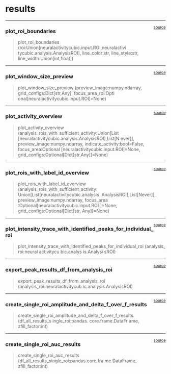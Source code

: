 # results


<!-- WARNING: THIS FILE WAS AUTOGENERATED! DO NOT EDIT! -->

------------------------------------------------------------------------

<a
href="https://github.com/ddoll/NeuralActivityCubic/blob/main/neuralactivitycubic/results.py#L27"
target="_blank" style="float:right; font-size:smaller">source</a>

### plot_roi_boundaries

>  plot_roi_boundaries (roi:Union[neuralactivitycubic.input.ROI,neuralactivi
>                           tycubic.analysis.AnalysisROI], line_color:str,
>                           line_style:str, line_width:Union[int,float])

------------------------------------------------------------------------

<a
href="https://github.com/ddoll/NeuralActivityCubic/blob/main/neuralactivitycubic/results.py#L76"
target="_blank" style="float:right; font-size:smaller">source</a>

### plot_window_size_preview

>  plot_window_size_preview (preview_image:numpy.ndarray,
>                                grid_configs:Dict[str,Any], focus_area_roi:Opti
>                                onal[neuralactivitycubic.input.ROI]=None)

------------------------------------------------------------------------

<a
href="https://github.com/ddoll/NeuralActivityCubic/blob/main/neuralactivitycubic/results.py#L174"
target="_blank" style="float:right; font-size:smaller">source</a>

### plot_activity_overview

>  plot_activity_overview (analysis_rois_with_sufficient_activity:Union[List
>                              [neuralactivitycubic.analysis.AnalysisROI],List[N
>                              ever]], preview_image:numpy.ndarray,
>                              indicate_activity:bool=False, focus_area:Optional
>                              [neuralactivitycubic.input.ROI]=None,
>                              grid_configs:Optional[Dict[str,Any]]=None)

------------------------------------------------------------------------

<a
href="https://github.com/ddoll/NeuralActivityCubic/blob/main/neuralactivitycubic/results.py#L206"
target="_blank" style="float:right; font-size:smaller">source</a>

### plot_rois_with_label_id_overview

>  plot_rois_with_label_id_overview (analysis_rois_with_sufficient_activity:
>                                        Union[List[neuralactivitycubic.analysis
>                                        .AnalysisROI],List[Never]],
>                                        preview_image:numpy.ndarray, focus_area
>                                        :Optional[neuralactivitycubic.input.ROI
>                                        ]=None, grid_configs:Optional[Dict[str,
>                                        Any]]=None)

------------------------------------------------------------------------

<a
href="https://github.com/ddoll/NeuralActivityCubic/blob/main/neuralactivitycubic/results.py#L231"
target="_blank" style="float:right; font-size:smaller">source</a>

### plot_intensity_trace_with_identified_peaks_for_individual_roi

>  plot_intensity_trace_with_identified_peaks_for_individual_roi
>                                                                     (analysis_
>                                                                     roi:neural
>                                                                     activitycu
>                                                                     bic.analys
>                                                                     is.Analysi
>                                                                     sROI)

------------------------------------------------------------------------

<a
href="https://github.com/ddoll/NeuralActivityCubic/blob/main/neuralactivitycubic/results.py#L257"
target="_blank" style="float:right; font-size:smaller">source</a>

### export_peak_results_df_from_analysis_roi

>  export_peak_results_df_from_analysis_roi
>                                                (analysis_roi:neuralactivitycub
>                                                ic.analysis.AnalysisROI)

------------------------------------------------------------------------

<a
href="https://github.com/ddoll/NeuralActivityCubic/blob/main/neuralactivitycubic/results.py#L266"
target="_blank" style="float:right; font-size:smaller">source</a>

### create_single_roi_amplitude_and_delta_f_over_f_results

>  create_single_roi_amplitude_and_delta_f_over_f_results
>                                                              (df_all_results_s
>                                                              ingle_roi:pandas.
>                                                              core.frame.DataFr
>                                                              ame,
>                                                              zfill_factor:int)

------------------------------------------------------------------------

<a
href="https://github.com/ddoll/NeuralActivityCubic/blob/main/neuralactivitycubic/results.py#L278"
target="_blank" style="float:right; font-size:smaller">source</a>

### create_single_roi_auc_results

>  create_single_roi_auc_results
>                                     (df_all_results_single_roi:pandas.core.fra
>                                     me.DataFrame, zfill_factor:int)
